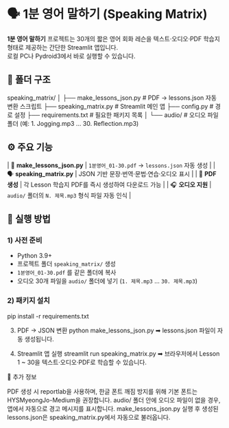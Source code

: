 # 🗣 1분 영어 말하기 (Speaking Matrix)

**1분 영어 말하기** 프로젝트는 30개의 짧은 영어 회화 레슨을
텍스트·오디오·PDF 학습지 형태로 제공하는 간단한 Streamlit 앱입니다.  
로컬 PC나 Pydroid3에서 바로 실행할 수 있습니다.


## 📁 폴더 구조

speaking_matrix/
│
├── make_lessons_json.py # PDF → lessons.json 자동 변환 스크립트
├── speaking_matrix.py # Streamlit 메인 앱
├── config.py # 경로 설정
├── requirements.txt # 필요한 패키지 목록
│
└── audio/ # 오디오 파일 폴더 (예: 1. Jogging.mp3 … 30. Reflection.mp3)



## ⚙️ 주요 기능

| 📄 **make_lessons_json.py** | `1분영어_01-30.pdf` → `lessons.json` 자동 생성 |
| 🗣 **speaking_matrix.py** | JSON 기반 문장·번역·문법·연습·오디오 표시 |
| 📘 **PDF 생성** | 각 Lesson 학습지 PDF를 즉시 생성하여 다운로드 가능 |
| 🎧 **오디오 지원** | `audio/` 폴더의 `N. 제목.mp3` 형식 파일 자동 인식 |


## 🚀 실행 방법

### 1) 사전 준비
- Python 3.9+
- 프로젝트 폴더 `speaking_matrix/` 생성
- `1분영어_01-30.pdf` 를 같은 폴더에 복사
- 오디오 30개 파일을 `audio/` 폴더에 넣기 (`1. 제목.mp3` … `30. 제목.mp3`)


### 2) 패키지 설치
pip install -r requirements.txt

3) PDF → JSON 변환
python make_lessons_json.py
➡ lessons.json 파일이 자동 생성됩니다.

4) Streamlit 앱 실행
streamlit run speaking_matrix.py
➡ 브라우저에서 Lesson 1 ~ 30을 텍스트·오디오·PDF로 학습할 수 있습니다.


🧩 추가 정보

PDF 생성 시 reportlab을 사용하며, 한글 폰트 깨짐 방지를 위해 기본 폰트는 HYSMyeongJo-Medium을 권장합니다.
audio/ 폴더 안에 오디오 파일이 없을 경우, 앱에서 자동으로 경고 메시지를 표시합니다.
make_lessons_json.py 실행 후 생성된 lessons.json은 speaking_matrix.py에서 자동으로 불러옵니다.

